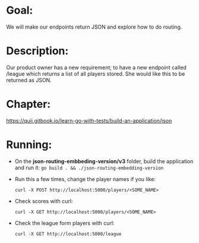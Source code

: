 # Goal:
We will make our endpoints return JSON and explore how to do routing.

# Description:
Our product owner has a new requirement; to have a new endpoint called /league which returns a list of all players stored. She would like this to be returned as JSON.

# Chapter:
https://quii.gitbook.io/learn-go-with-tests/build-an-application/json

# Running:

* On the **json-routing-embbeding-version/v3** folder, build the application and run it:
	`go build . && ./json-routing-embedding-version`

* Run this a few times, change the player names if you like:

	`curl -X POST http://localhost:5000/players/<SOME_NAME>`

* Check scores with curl:

	`curl -X GET http://localhost:5000/players/<SOME_NAME>`

* Check the league form players with curl:

	`curl -X GET http://localhost:5000/league`